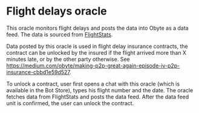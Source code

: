 # Flight delays oracle

This oracle monitors flight delays and posts the data into Obyte as a data feed.  The data is sourced from [FlightStats](https://developer.flightstats.com/api-docs/flightstatus/v2/flightstatusresponse).

Data posted by this oracle is used in flight delay insurance contracts, the contract can be unlocked by the insured if the flight arrived more than X minutes late, or by the other party otherwise. See https://medium.com/obyte/making-p2p-great-again-episode-iv-p2p-insurance-cbbd1e59d527.

To unlock a contract, user first opens a chat with this oracle (which is available in the Bot Store), types his flight number and the date.  The oracle fetches data from FlightStats and posts the data feed.  After the data feed unit is confirmed, the user can unlock the contract.
